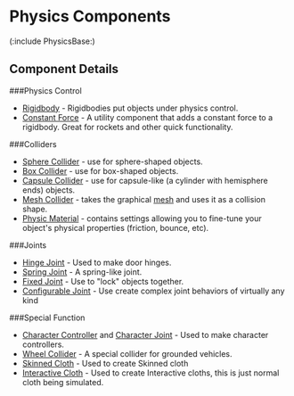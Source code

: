 Physics Components
==================


(:include PhysicsBase:)

Component Details
-----------------


###Physics Control
* [Rigidbody](class-Rigidbody.html) - Rigidbodies put objects under physics control.
* [Constant Force](class-ConstantForce.html) - A utility component that adds a constant force to a rigidbody. Great for rockets and other quick functionality.

###Colliders
* [Sphere Collider](class-SphereCollider.html) - use for sphere-shaped objects.
* [Box Collider](class-BoxCollider.html) - use for box-shaped objects.
* [Capsule Collider](class-CapsuleCollider.html) - use for capsule-like (a cylinder with hemisphere ends) objects.
* [Mesh Collider](class-MeshCollider.html) - takes the graphical [mesh](class-Mesh.html) and uses it as a collision shape.
* [Physic Material](class-PhysicMaterial.html) - contains settings allowing you to fine-tune your object's physical properties (friction, bounce, etc).

###Joints
* [Hinge Joint](class-HingeJoint.html) - Used to make door hinges.
* [Spring Joint](class-SpringJoint.html) - A spring-like joint.
* [Fixed Joint](class-FixedJoint.html) - Use to "lock" objects together.
* [Configurable Joint](class-ConfigurableJoint.html) - Use create complex joint behaviors of virtually any kind

###Special Function
* [Character Controller](class-CharacterController.html) and [Character Joint](class-CharacterJoint.html) - Used to make character controllers.
* [Wheel Collider](class-WheelCollider.html) - A special collider for grounded vehicles.
* [Skinned Cloth](class-SkinnedCloth.html) - Used to create Skinned cloth
* [Interactive Cloth](class-InteractiveCloth.html) - Used to create Interactive cloths, this is just normal cloth being simulated.

